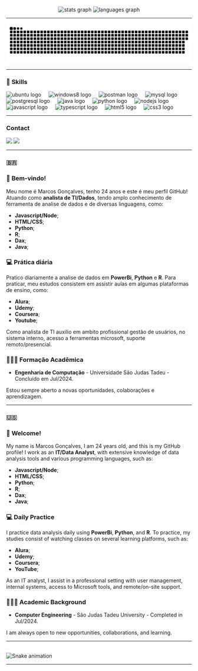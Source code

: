 <br clear="both">

<div align="center">
  <img src="https://github-readme-stats.vercel.app/api?username=zArkade&hide_title=false&hide_rank=false&show_icons=true&include_all_commits=true&count_private=true&disable_animations=false&theme=dracula&locale=en&hide_border=false" height="150" alt="stats graph"  />
  <img src="https://github-readme-stats.vercel.app/api/top-langs?username=zArkade&locale=en&hide_title=false&layout=compact&card_width=320&langs_count=5&theme=dracula&hide_border=false" height="150" alt="languages graph"  />
</div>

---
  
<picture align="center">
  <source media="(prefers-color-scheme: dark)" srcset="https://raw.githubusercontent.com/zArkade/MarcosGoncalves/output/github-contribution-grid-snake-dark.svg">
  <source media="(prefers-color-scheme: light)" srcset="https://raw.githubusercontent.com/zArkade/MarcosGoncalves/output/github-contribution-grid-snake-dark.svg">
  <img align="center" alt="github contribution grid snake animation" src="https://raw.githubusercontent.com/zArkade/MarcosGoncalves/output/github-contribution-grid-snake.svg">
</picture>

---

### 🌟 **Skills**

<div align="left">
  <img src="https://cdn.simpleicons.org/ubuntu/E95420" height="30" alt="ubuntu logo"  />
  <img width="12" />
  <img src="https://cdn.jsdelivr.net/gh/devicons/devicon/icons/windows8/windows8-original.svg" height="30" alt="windows8 logo"  />
  <img width="12" />
  <img src="https://cdn.simpleicons.org/postman/FF6C37" height="30" alt="postman logo"  />
  <img width="12" />
  <img src="https://cdn.jsdelivr.net/gh/devicons/devicon/icons/mysql/mysql-original.svg" height="30" alt="mysql logo"  />
  <img width="12" />
  <img src="https://cdn.jsdelivr.net/gh/devicons/devicon/icons/postgresql/postgresql-original.svg" height="30" alt="postgresql logo"  />
  <img width="12" />
  <img src="https://cdn.jsdelivr.net/gh/devicons/devicon/icons/java/java-original.svg" height="30" alt="java logo"  />
  <img width="12" />
  <img src="https://cdn.jsdelivr.net/gh/devicons/devicon/icons/python/python-original.svg" height="30" alt="python logo"  />
  <img width="12" />
  <img src="https://cdn.jsdelivr.net/gh/devicons/devicon/icons/nodejs/nodejs-original.svg" height="30" alt="nodejs logo"  />
  <img width="12" />
  <img src="https://cdn.jsdelivr.net/gh/devicons/devicon/icons/javascript/javascript-original.svg" height="30" alt="javascript logo"  />
  <img width="12" />
  <img src="https://cdn.jsdelivr.net/gh/devicons/devicon/icons/typescript/typescript-original.svg" height="30" alt="typescript logo"  />
  <img width="12" />
  <img src="https://cdn.jsdelivr.net/gh/devicons/devicon/icons/html5/html5-original.svg" height="30" alt="html5 logo"  />
  <img width="12" />
  <img src="https://cdn.jsdelivr.net/gh/devicons/devicon/icons/css3/css3-original.svg" height="30" alt="css3 logo"  />
</div>

---

### **Contact**

<div>
<a href="https://www.instagram.com/marcosarkadevlr/" target="_blank"><img src="https://img.shields.io/badge/-Instagram-%23E4405F?style=for-the-badge&logo=instagram&logoColor=white" target="_blank"></a>
<a href="https://www.linkedin.com/in/marcosribeirogon%C3%A7alves/" target="_blank"><img src="https://img.shields.io/badge/-LinkedIn-%230077B5?style=for-the-badge&logo=linkedin&logoColor=white" target="_blank"></a>
</div> 

---

### 🇧🇷
### 🚀 **Bem-vindo!**

Meu nome é Marcos Gonçalves, tenho 24 anos e este é meu perfil GitHub! Atuando como **analista de TI/Dados**, tendo amplo conhecimento de ferramenta de analise de dados e de diversas linguagens, como:

- **Javascript/Node**;
- **HTML/CSS**;
- **Python**;
- **R**;
- **Dax**;
- **Java**;

### 💻 **Prática diária**

Pratico diariamente a analise de dados em **PowerBi**, **Python** e **R**. Para praticar, meu estudos consistem em assistir aulas em algumas plataformas de ensino, como:

- **Alura**;
- **Udemy**;
- **Coursera**;
- **Youtube**;

Como analista de TI auxilio em ambito profissional gestão de usuários, no sistema interno, acesso a ferramentas microsoft, suporte remoto/presencial.

### 👨🏾‍🎓 **Formação Acadêmica**

- **Engenharia de Computação** - Universidade São Judas Tadeu - Concluído em Jul/2024.

Estou sempre aberto a novas oportunidades, colaborações e aprendizagem.

---

### 🇺🇸
### 🚀 **Welcome!**

My name is Marcos Gonçalves, I am 24 years old, and this is my GitHub profile! I work as an **IT/Data Analyst**, with extensive knowledge of data analysis tools and various programming languages, such as:

- **Javascript/Node**;
- **HTML/CSS**;
- **Python**;
- **R**;
- **Dax**;
- **Java**;

### 💻 **Daily Practice**

I practice data analysis daily using **PowerBi**, **Python**, and **R**. To practice, my studies consist of watching classes on several learning platforms, such as:

- **Alura**;
- **Udemy**;
- **Coursera**;
- **YouTube**;

As an IT analyst, I assist in a professional setting with user management, internal systems, access to Microsoft tools, and remote/on-site support.

### 👨🏾‍🎓 **Academic Background**

- **Computer Engineering** - São Judas Tadeu University - Completed in Jul/2024.

I am always open to new opportunities, collaborations, and learning.

---

<br clear="both">

<img src="https://raw.githubusercontent.com/zArkade/MarcosGoncalves/output/snake.svg" alt="Snake animation" />

---
